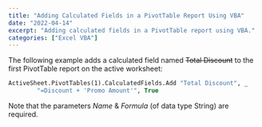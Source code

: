 ```yaml
---
title: "Adding Calculated Fields in a PivotTable Report Using VBA"
date: "2022-04-14"
excerpt: "Adding calculated fields in a PivotTable report using VBA."
categories: ["Excel VBA"]
---
```


The following example adds a calculated field named ~~Total Discount~~ to the first PivotTable report on the active worksheet:

```vb {numberLines}
ActiveSheet.PivotTables(1).CalculatedFields.Add "Total Discount", _
        "=Discount + 'Promo Amount'", True
```

Note that the parameters _Name_ & _Formula_ (of data type String) are required.
